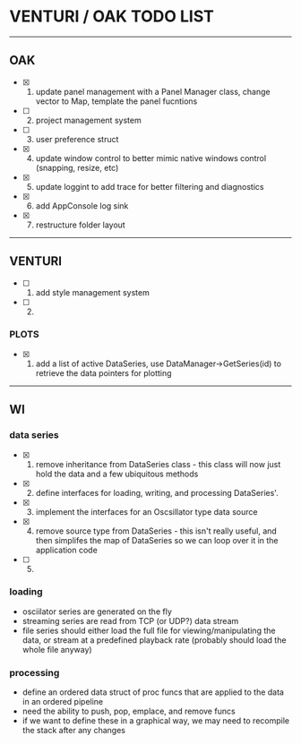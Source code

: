 # VENTURI / OAK TODO LIST
-------------------------
## OAK

- [x] 1. update panel management with a Panel Manager class, change vector to Map, template the panel fucntions
- [ ] 2. project management system
- [ ] 3. user preference struct
- [x] 4. update window control to better mimic native windows control (snapping, resize, etc)
- [x] 5. update loggint to add trace for better filtering and diagnostics
- [x] 6. add AppConsole log sink
- [x] 7. restructure folder layout

---------------------------
## VENTURI

- [ ] 1. add style management system
- [ ] 2. 

### PLOTS
- [x] 1. add a list of active DataSeries, use DataManager->GetSeries(id) to retrieve the data pointers for plotting

----------------------------
## WI

### data series
- [x] 1. remove inheritance from DataSeries class - this class will now just hold the data and a few ubiquitous methods
- [x] 2. define interfaces for loading, writing, and processing DataSeries'. 
- [x] 3. implement the interfaces for an Oscsillator type data source
- [x] 4. remove source type from DataSeries - this isn't really useful, and then simplifes the map of DataSeries so we can loop over it in the application code
- [ ] 5. 

### loading

- osciilator series are generated on the fly
- streaming series are read from TCP (or UDP?) data stream
- file series should either load the full file for viewing/manipulating the data, or stream at a predefined playback rate (probably should load the whole file anyway)


### processing
- define an ordered data struct of proc funcs that are applied to the data in an ordered pipeline
- need the ability to push, pop, emplace, and remove funcs
- if we want to define these in a graphical way, we may need to recompile the stack after any changes
